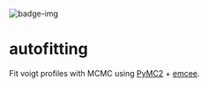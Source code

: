 ![badge-img](https://img.shields.io/badge/Made%20at-%23AstroHackWeek-8063d5.svg?style=flat)

# autofitting

Fit voigt profiles with MCMC using [PyMC2](https://pymc-devs.github.io/pymc/) + [emcee](http://dan.iel.fm/emcee/current/).

